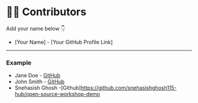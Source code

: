 # 👩‍💻 Contributors

Add your name below 👇

- [Your Name] - [Your GitHub Profile Link]

---

### Example
- Jane Doe - [GitHub](https://github.com/janedoe)
- John Smith - [GitHub](https://github.com/johnsmith)
- Snehasish Ghosh -[Github]https://github.com/snehasishghosh115-hub/open-source-workshop-demo
